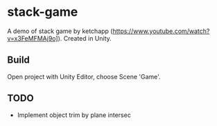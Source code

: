 # stack-game
A demo of stack game by ketchapp (https://www.youtube.com/watch?v=x3FeMFMAj9o]).
Created in Unity.


## Build
Open project with Unity Editor, choose Scene 'Game'.


## TODO
- Implement object trim by plane intersec
